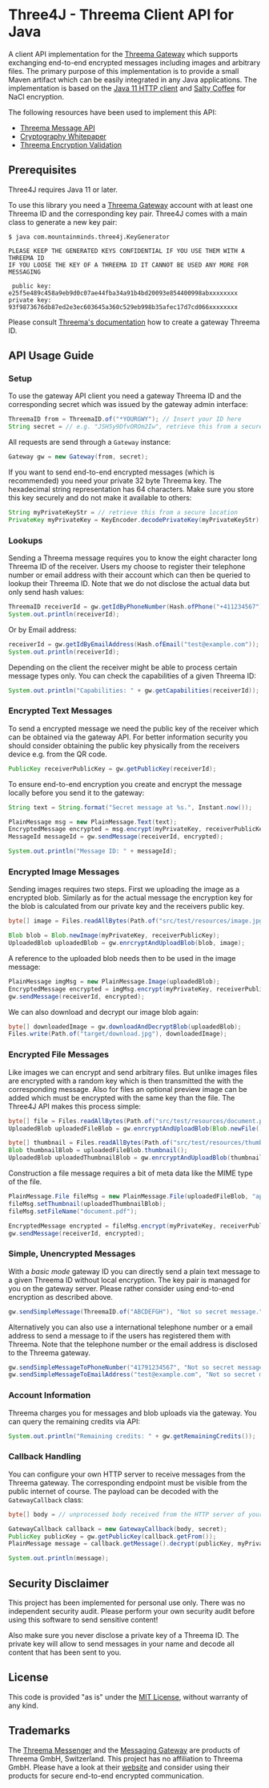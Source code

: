 Three4J - Threema Client API for Java
=====================================

A client API implementation for the [Threema Gateway](https://gateway.threema.ch/)
which supports exchanging end-to-end encrypted messages including images and
arbitrary files. The primary purpose of this implementation is to provide a
small Maven artifact which can be easily integrated in any Java applications.
The implementation is based on the [Java 11 HTTP client](https://docs.oracle.com/en/java/javase/11/docs/api/java.net.http/java/net/http/package-summary.html)
and [Salty Coffee](https://github.com/NeilMadden/salty-coffee) for NaCl encryption.

The following resources have been used to implement this API:

* [Threema Message API](https://gateway.threema.ch/en/developer/api)
* [Cryptography Whitepaper](https://threema.ch/press-files/2_documentation/cryptography_whitepaper.pdf)
* [Threema Encryption Validation](https://threema.ch/validation/)


## Prerequisites

Three4J requires Java 11 or later.

To use this library you need a [Threema Gateway](https://gateway.threema.ch/)
account with at least one Threema ID and the corresponding key pair. Three4J
comes with a main class to generate a new key pair:

```
$ java com.mountainminds.three4j.KeyGenerator

PLEASE KEEP THE GENERATED KEYS CONFIDENTIAL IF YOU USE THEM WITH A THREEMA ID
IF YOU LOOSE THE KEY OF A THREEMA ID IT CANNOT BE USED ANY MORE FOR MESSAGING

 public key: e25f5e489c458a9eb9d0c07ae44fba34a91b4bd20093e854400998abxxxxxxxx
private key: 93f9873676db87ed2e3ec603645a360c529eb998b35afec17d7cd066xxxxxxxx
```

Please consult [Threema's documentation](https://gateway.threema.ch/en/developer/api)
how to create a gateway Threema ID.


## API Usage Guide

### Setup

To use the gateway API client you need a gateway Threema ID and the
corresponding secret which was issued by the gateway admin interface:

```java
ThreemaID from = ThreemaID.of("*YOURGWY"); // Insert your ID here
String secret = // e.g. "JSH5y9DfvOROm2Iw", retrieve this from a secure location
```

All requests are send through a `Gateway` instance:

```java
Gateway gw = new Gateway(from, secret);
```

If you want to send end-to-end encrypted messages (which is recommended)
you need your private 32 byte Threema key. The hexadecimal string
representation has 64 characters. Make sure you store this key securely
and do not make it available to others:

```java
String myPrivateKeyStr = // retrieve this from a secure location
PrivateKey myPrivateKey = KeyEncoder.decodePrivateKey(myPrivateKeyStr);
```

### Lookups

Sending a Threema message requires you to know the eight character
long Threema ID of the receiver. Users my choose to register their
telephone number or email address with their account which can then
be queried to lookup their Threema ID. Note that we do not disclose
the actual data but only send hash values:

```java
ThreemaID receiverId = gw.getIdByPhoneNumber(Hash.ofPhone("+411234567"));
System.out.println(receiverId);
```

Or by Email address:

```java
receiverId = gw.getIdByEmailAddress(Hash.ofEmail("test@example.com"));
System.out.println(receiverId);
```

Depending on the client the receiver might be able to process certain
message types only. You can check the capabilities of a given Threema
ID:

```java
System.out.println("Capabilities: " + gw.getCapabilities(receiverId));
```

### Encrypted Text Messages

To send a encrypted message we need the public key of the receiver
which can be obtained via the gateway API. For better information
security you should consider obtaining the public key physically
from the receivers device e.g. from the QR code.

```java
PublicKey receiverPublicKey = gw.getPublicKey(receiverId);
```

To ensure end-to-end encryption you create and encrypt the message
locally before you send it to the gateway:

```java
String text = String.format("Secret message at %s.", Instant.now());

PlainMessage msg = new PlainMessage.Text(text);
EncryptedMessage encrypted = msg.encrypt(myPrivateKey, receiverPublicKey);
MessageId messageId = gw.sendMessage(receiverId, encrypted);

System.out.println("Message ID: " + messageId);
```

### Encrypted Image Messages

Sending images requires two steps. First we uploading the image as a
encrypted blob. Similarly as for the actual message the encryption
key for the blob is calculated from our private key and the receivers
public key.

```java
byte[] image = Files.readAllBytes(Path.of("src/test/resources/image.jpg"));

Blob blob = Blob.newImage(myPrivateKey, receiverPublicKey);
UploadedBlob uploadedBlob = gw.enrcryptAndUploadBlob(blob, image);
```

A reference to the uploaded blob needs then to be used in the image message:

```java
PlainMessage imgMsg = new PlainMessage.Image(uploadedBlob);
EncryptedMessage encrypted = imgMsg.encrypt(myPrivateKey, receiverPublicKey);
gw.sendMessage(receiverId, encrypted);
```

We can also download and decrypt our image blob again:

```java
byte[] downloadedImage = gw.downloadAndDecryptBlob(uploadedBlob);
Files.write(Path.of("target/download.jpg"), downloadedImage);
```

### Encrypted File Messages

Like images we can encrypt and send arbitrary files. But unlike
images files are encrypted with a random key which is then
transmitted the with the corresponding message. Also for files an
optional preview image can be added which must be encrypted with the
same key than the file. The Three4J API makes this process simple:

```java
byte[] file = Files.readAllBytes(Path.of("src/test/resources/document.pdf"));
UploadedBlob uploadedFileBlob = gw.enrcryptAndUploadBlob(Blob.newFile(), file);

byte[] thumbnail = Files.readAllBytes(Path.of("src/test/resources/thumbnail.png"));
Blob thumbnailBlob = uploadedFileBlob.thumbnail();
UploadedBlob uploadedThumbnailBlob = gw.enrcryptAndUploadBlob(thumbnailBlob, thumbnail);
```

Construction a file message requires a bit of meta data like the MIME
type of the file.

```java
PlainMessage.File fileMsg = new PlainMessage.File(uploadedFileBlob, "application/pdf", RenderingType.DEFAULT);
fileMsg.setThumbnail(uploadedThumbnailBlob);
fileMsg.setFileName("document.pdf");

EncryptedMessage encrypted = fileMsg.encrypt(myPrivateKey, receiverPublicKey);
gw.sendMessage(receiverId, encrypted);
```

### Simple, Unencrypted Messages

With a *basic mode* gateway ID you can directly send a plain text
message to a given Threema ID without local encryption. The key pair
is managed for you on the gateway server. Please rather consider
using end-to-end encryption as described above.

```java
gw.sendSimpleMessage(ThreemaID.of("ABCDEFGH"), "Not so secret message.");
```

Alternatively you can also use a international telephone number or a
email address to send a message to if the users has registered them
with Threema. Note that the telephone number or the email address is
disclosed to the Threema gateway.

```java
gw.sendSimpleMessageToPhoneNumber("41791234567", "Not so secret message.");
gw.sendSimpleMessageToEmailAddress("test@example.com", "Not so secret message.");
```

### Account Information

Threema charges you for messages and blob uploads via the gateway.
You can query the remaining credits via API:

```java
System.out.println("Remaining credits: " + gw.getRemainingCredits());
```

### Callback Handling

You can configure your own HTTP server to receive messages from the
Threema gateway. The corresponding endpoint must be visible from the
public internet of course. The payload can be decoded with the
`GatewayCallback` class:

```java
byte[] body = // unprocessed body received from the HTTP server of your choice

GatewayCallback callback = new GatewayCallback(body, secret);
PublicKey publicKey = gw.getPublicKey(callback.getFrom());
PlainMessage message = callback.getMessage().decrypt(publicKey, myPrivateKey);

System.out.println(message);
```


## Security Disclaimer

This project has been implemented for personal use only. There was no
independent security audit. Please perform your own security audit before using
this software to send sensitive content!

Also make sure you never disclose a private key of a Threema ID. The private
key will allow to send messages in your name and decode all content that has
been sent to you.


## License

This code is provided "as is" under the [MIT License](LICENSE.md), without warranty of any kind.


## Trademarks

The [Threema Messenger](https://threema.ch/) and the [Messaging Gateway](https://gateway.threema.ch/)
are products of Threema GmbH, Switzerland. This project has no affiliation to
Threema GmbH. Please have a look at their [website](https://threema.ch/) and
consider using their products for secure end-to-end encrypted communication.